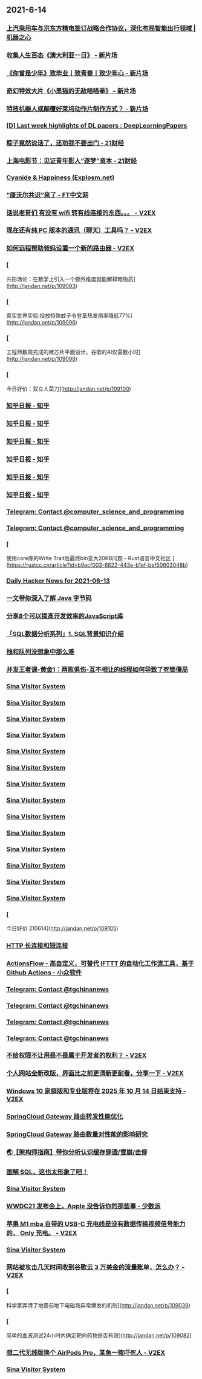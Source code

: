 
## 2021-6-14

### [上汽乘用车与京东方精电签订战略合作协议，深化布局智能出行领域 | 机器之心](https://www.jiqizhixin.com/articles/2021-06-14)

### [收集人生百态《澳大利亚一日》 - 新片场](https://www.vmovier.com/62294)

### [《你曾是少年》致毕业丨致青春丨致少年心 - 新片场](https://www.vmovier.com/62201)

### [奇幻特效大片《小黑猫的无敌喵喵拳》 - 新片场](https://www.vmovier.com/62263)

### [特技机器人或颠覆好莱坞动作片制作方式？ - 新片场](https://www.vmovier.com/62300)

### [[D] Last week highlights of DL papers : DeepLearningPapers](https://www.reddit.com/r/DeepLearningPapers/comments/nz1hlu/d_last_week_highlights_of_dl_papers/)

### [粽子竟然说话了，还劝我不要出门 - 21财经](https://m.21jingji.com/article/20210614/herald/87c1a7e4d0ee0f5e2210337d1f0275d5.html)

### [上海电影节：见证青年影人“逐梦”资本 - 21财经](https://m.21jingji.com/article/20210613/herald/0e0d089b5539b173c00c7067dd2bef3e.html)

### [Cyanide & Happiness (Explosm.net)](http://www.explosm.net/comics/5896/)

### [“康沃尔共识”来了 - FT中文网](http://www.ftchinese.com/story/001092834)

### [话说老哥们 有没有 wifi 转有线连接的东西。。。 - V2EX](https://www.v2ex.com/t/783268)

### [现在还有纯 PC 版本的通讯（聊天）工具吗？ - V2EX](https://www.v2ex.com/t/783242)

### [如何远程帮助爸妈设置一个新的路由器 - V2EX](https://www.v2ex.com/t/783237)

### [
共形场论：在数学上引入一个额外维度就能解释暗物质](http://jandan.net/p/109093)

### [
真实世界实验:投放特殊蚊子令登革热发病率降低77%](http://jandan.net/p/109096)

### [
工程师数周完成的微芯片平面设计，谷歌的AI仅需数小时](http://jandan.net/p/109098)

### [
今日好价：双立人菜刀](http://jandan.net/p/109100)

### [知乎日报 - 知乎](https://daily.zhihu.com/story/9737003)

### [知乎日报 - 知乎](https://daily.zhihu.com/story/9737016)

### [知乎日报 - 知乎](https://daily.zhihu.com/story/9736962)

### [知乎日报 - 知乎](https://daily.zhihu.com/story/9737019)

### [知乎日报 - 知乎](https://daily.zhihu.com/story/9737014)

### [知乎日报 - 知乎](https://daily.zhihu.com/story/9736933)

### [Telegram: Contact @computer_science_and_programming](https://t.me/computer_science_and_programming/1074)

### [Telegram: Contact @computer_science_and_programming](https://t.me/computer_science_and_programming/1073)

### [
使用core库的Write Trait后最终bin变大20KB问题 - Rust语言中文社区
](https://rustcc.cn/article?id=b9acf003-6622-443e-b1ef-bef50603048b)

### [Daily Hacker News for 2021-06-13](https://www.daemonology.net/hn-daily/2021-06-13.html)

### [一文带你深入了解 Java 字节码](https://www.infoq.cn/article/866592b1bc8baa0e5911d6403)

### [分享8个可以提高开发效率的JavaScript库](https://www.infoq.cn/article/b39c5942455132263ab02fe6d)

### [「SQL数据分析系列」1. SQL背景知识介绍](https://www.infoq.cn/article/44c9d661d45b1ab5c36758d56)

### [栈和队列没想象中那么难](https://www.infoq.cn/article/898ce82e980f20ebc57f49d8c)

### [并发王者课-黄金1：两败俱伤-互不相让的线程如何导致了死锁僵局](https://www.infoq.cn/article/4df9cfb73a03575c3095f2bb1)

### [Sina Visitor System](https://weibo.com/1402400261/Kk6cx8Zcq)

### [Sina Visitor System](https://weibo.com/1402400261/Kk6aV4fId)

### [Sina Visitor System](https://weibo.com/1402400261/Kk67j4aSI)

### [Sina Visitor System](https://weibo.com/1402400261/Kk5psrWuq)

### [Sina Visitor System](https://weibo.com/1715118170/Kk7DwBLhW)

### [Sina Visitor System](https://weibo.com/1715118170/Kk7fiEMMb)

### [Sina Visitor System](https://weibo.com/1715118170/Kk6QUgPN2)

### [Sina Visitor System](https://weibo.com/1715118170/Kk6sCtjfm)

### [Sina Visitor System](https://weibo.com/1715118170/Kk64ai5NB)

### [Sina Visitor System](https://weibo.com/1715118170/Kk5FRy1X2)

### [Sina Visitor System](https://weibo.com/1715118170/Kk5hlBLn9)

### [Sina Visitor System](https://weibo.com/1715118170/Kk4Tda7D8)

### [Sina Visitor System](https://weibo.com/1715118170/Kk3jZuXXE)

### [Sina Visitor System](https://weibo.com/1715118170/Kk3jRqLQ6)

### [
今日好价 210614](http://jandan.net/p/109105)

### [HTTP 长连接和短连接](https://www.infoq.cn/article/19b1a0d5cf16cdcb8dd1e71d0)

### [ActionsFlow - 高自定义，可替代 IFTTT 的自动化工作流工具，基于 Github Actions - 小众软件](https://www.appinn.com/actionsflow/)

### [Telegram: Contact @tgchinanews](https://t.me/tgchinanews/1326)

### [Telegram: Contact @tgchinanews](https://t.me/tgchinanews/1325)

### [Telegram: Contact @tgchinanews](https://t.me/tgchinanews/1324)

### [Telegram: Contact @tgchinanews](https://t.me/tgchinanews/1323)

### [不给权限不让用是不是属于开发者的权利？ - V2EX](https://www.v2ex.com/t/783290)

### [个人网站全新改版，界面比之前更清新更耐看，分享一下 - V2EX](https://www.v2ex.com/t/783230)

### [Windows 10 家庭版和专业版将在 2025 年 10 月 14 日结束支持 - V2EX](https://www.v2ex.com/t/783228)

### [SpringCloud Gateway 路由转发性能优化](https://www.infoq.cn/article/bebacc42bad0712638ba3231e)

### [SpringCloud Gateway 路由数量对性能的影响研究](https://www.infoq.cn/article/d39fde1ce527ec2c3c6750c4c)

### [🌏【架构师指南】带你分析认识缓存穿透/雪崩/击穿](https://www.infoq.cn/article/98bf087574f4c13fb3b5e8c23)

### [图解 SQL，这也太形象了吧！](https://www.infoq.cn/article/844075da5e16906940726f491)

### [Sina Visitor System](https://weibo.com/1715118170/Kk81ZF66j)

### [WWDC21 发布会上，Apple 没告诉你的那些事 - 少数派](https://sspai.com/post/67215)

### [苹果 M1 mba 自带的 USB-C 充电线是没有数据传输视频信号能力的， Only 充电。 - V2EX](https://www.v2ex.com/t/783293)

### [Sina Visitor System](https://weibo.com/1715118170/Kk8qio44e)

### [网站被攻击几天时间收到谷歌云 3 万美金的流量账单，怎么办？ - V2EX](https://www.v2ex.com/t/783287)

### [
科学家弄清了地震前地下电磁场异常爆发的机制](http://jandan.net/p/109039)

### [
简单的血液测试24小时内确定靶向药物是否有效](http://jandan.net/p/109082)

### [想二代无线版换个 AirPods Pro，某鱼一搜吓死人 - V2EX](https://www.v2ex.com/t/783255)

### [Sina Visitor System](https://weibo.com/1642628345/Kk9ydhkJM)